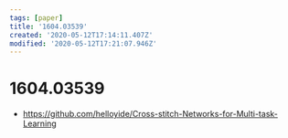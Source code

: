```yaml
---
tags: [paper]
title: '1604.03539'
created: '2020-05-12T17:14:11.407Z'
modified: '2020-05-12T17:21:07.946Z'
---
```


# 1604.03539

- https://github.com/helloyide/Cross-stitch-Networks-for-Multi-task-Learning
